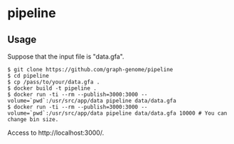 # pipeline

## Usage

Suppose that the input file is "data.gfa".

```
$ git clone https://github.com/graph-genome/pipeline
$ cd pipeline
$ cp /pass/to/your/data.gfa .
$ docker build -t pipeline .
$ docker run -ti --rm --publish=3000:3000 --volume=`pwd`:/usr/src/app/data pipeline data/data.gfa
$ docker run -ti --rm --publish=3000:3000 --volume=`pwd`:/usr/src/app/data pipeline data/data.gfa 10000 # You can change bin size.
```

Access to http://localhost:3000/.

